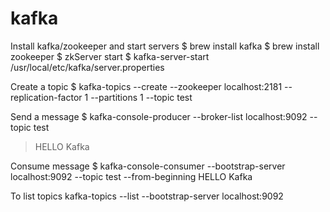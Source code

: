 # kafka

Install kafka/zookeeper and start servers
$ brew install kafka
$ brew install zookeeper
$ zkServer start
$ kafka-server-start /usr/local/etc/kafka/server.properties

Create a topic
$ kafka-topics --create --zookeeper localhost:2181 --replication-factor 1 --partitions 1 --topic test

Send a message
$ kafka-console-producer --broker-list localhost:9092 --topic test
>HELLO Kafka

Consume message
$ kafka-console-consumer --bootstrap-server localhost:9092 --topic test --from-beginning
HELLO Kafka

To list topics
kafka-topics --list  --bootstrap-server localhost:9092

